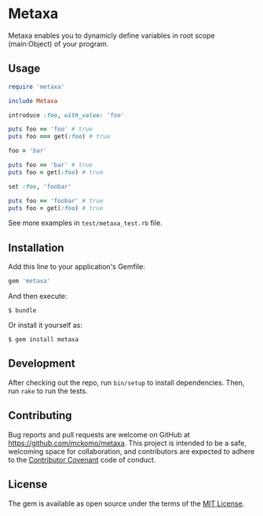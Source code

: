 # Metaxa

Metaxa enables you to dynamicly define variables in root scope (main:Object) of your program.

## Usage

```ruby
require 'metaxa'

include Metaxa

introduce :foo, with_value: 'foo'

puts foo == 'foo' # true
puts foo === get(:foo) # true

foo = 'bar'

puts foo == 'bar' # true
puts foo = get(:foo) # true

set :foo, 'foobar'

puts foo == 'foobar' # true
puts foo = get(:foo) # true
```

See more examples in `test/metaxa_test.rb` file.

## Installation

Add this line to your application's Gemfile:

```ruby
gem 'metaxa'
```

And then execute:

    $ bundle

Or install it yourself as:

    $ gem install metaxa

## Development

After checking out the repo, run `bin/setup` to install dependencies. Then, run `rake` to run the tests.

## Contributing

Bug reports and pull requests are welcome on GitHub at https://github.com/mckomo/metaxa. This project is intended to be a safe, welcoming space for collaboration, and contributors are expected to adhere to the [Contributor Covenant](http://contributor-covenant.org) code of conduct.


## License

The gem is available as open source under the terms of the [MIT License](http://opensource.org/licenses/MIT).


